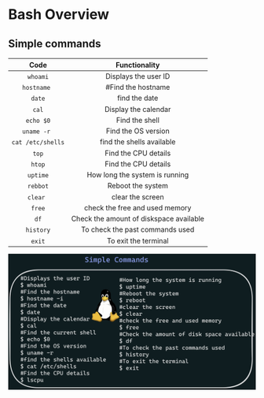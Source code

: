 # Bash Overview

## Simple commands

|Code|Functionality
|:---:|:---:|
|```whoami```|Displays the user ID |
|```hostname ```|#Find the hostname|
|```date```|find the date|
|```cal```|Display the calendar|
|```echo $0```|Find the shell|
|```uname -r ```|Find the OS version|
|```cat /etc/shells```|find the shells available|
|```top```|Find the CPU details|
|```htop```|Find the CPU details|
|```uptime```|How long the system is running|
|```rebbot```|Reboot the system|
|```clear ```|clear the screen|
|```free```|check the free and used memory|
|```df```|Check the amount of diskspace available|
|```history```|To check the past commands used|
|```exit```|To exit the terminal|


![alt text](../Resources/L1/L1_SimpleCommands.jpg "Simple Commands")